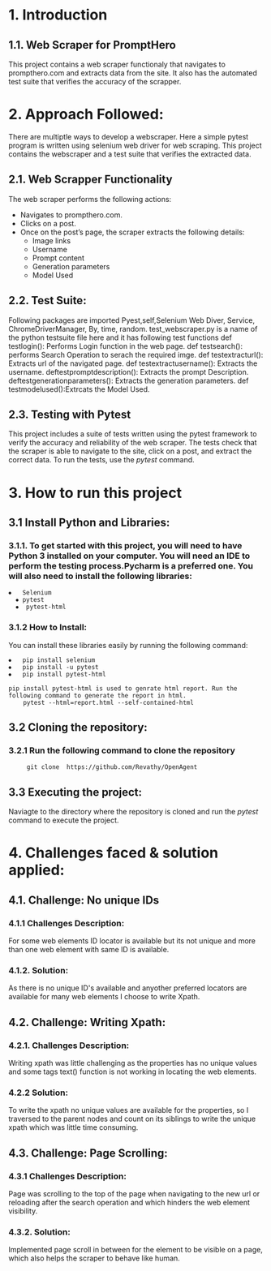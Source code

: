 # 1. Introduction
## 1.1. Web Scraper for PromptHero
This project contains a web scraper functionaly that navigates to prompthero.com and extracts data from the site. It also has the automated test suite that verifies the accuracy of the scrapper.  

# 2. Approach Followed:
There are multiptle ways to develop a webscraper. Here a simple pytest program is written using selenium web driver for web scraping. This project contains the webscraper and a test suite that verifies the extracted data. 

## 2.1. Web Scrapper Functionality
The web scraper performs the following actions:
- Navigates to prompthero.com.
- Clicks on a post.
- Once on the post’s page, the scraper extracts the following details:
	- Image links
	- Username
	- Prompt content
	- Generation parameters
	- Model Used

## 2.2. Test Suite:  

Following packages are imported Pyest,self,Selenium Web Diver, Service, ChromeDriverManager, By, time, random.
test_webscraper.py is a name of the python testsuite file here and it has following test functions 
def testlogin(): Performs Login function in the web page. 
def testsearch(): performs Search Operation to serach the required imge. 
def testextracturl(): Extracts url of the navigated page. 
def testextractusername(): Extracts the username.
deftestpromptdescription(): Extracts the prompt Description.
deftestgenerationparameters(): Extracts the generation parameters. 
def testmodelused():Extrcats the Model Used.

## 2.3. Testing with Pytest
This project includes a suite of tests written using the pytest framework to verify the accuracy and reliability of the web scraper. The tests check that the scraper is able to navigate to the site, click on a post, and extract the correct data.
To run the tests, use the *pytest* command.

# 3. How to run this project
## 3.1 Install Python and Libraries:
### 3.1.1. To get started with this project, you will need to have Python 3 installed on your computer. You will need an IDE to perform the testing process.Pycharm is a preferred one. You will also need to install the following libraries:

  	⦁	Selenium  
	  ⦁	pytest  
	  ⦁  pytest-html       
                                                                                                                                                  
### 3.1.2 How to Install:
You can install these libraries easily by running the following command:  

	⦁	pip install selenium  
	⦁	pip install -u pytest  
	⦁	pip install pytest-html  
 
	pip install pytest-html is used to genrate html report. Run the following command to generate the report in html.      
 		pytest --html=report.html --self-contained-html

## 3.2 Cloning the repository:
  ### 3.2.1 Run the following command to clone the repository
         git clone  https://github.com/Revathy/OpenAgent

## 3.3 Executing the project:
Naviagte to the directory where the repository is cloned and run the *pytest* command to execute the project.

# 4. Challenges faced & solution applied:
## 4.1. Challenge: No unique IDs
### 4.1.1 Challenges Description: 
For some web elements ID locator is available but its not unique and more than one web element with same ID is available.
### 4.1.2. Solution: 
As there is no unique ID's available and anyother preferred locators are available for many web elements I choose to write Xpath.

## 4.2. Challenge: Writing Xpath:
### 4.2.1. Challenges Description: 
Writing xpath was little challenging as the properties has no unique values and some tags text() function is not working in locating the web elements.
### 4.2.2 Solution: 
To write the xpath no unique values are available for the properties, so I traversed to the parent nodes and count on its siblings to write the unique xpath which was little time consuming.

## 4.3. Challenge: Page Scrolling:
### 4.3.1 Challenges Description: 
Page was scrolling to the top of the page when navigating to the new url or reloading after the search operation and which hinders the web element visibility.
### 4.3.2. Solution:
Implemented page scroll in between for the element to be visible on a page, which also helps the scraper to behave like human.

